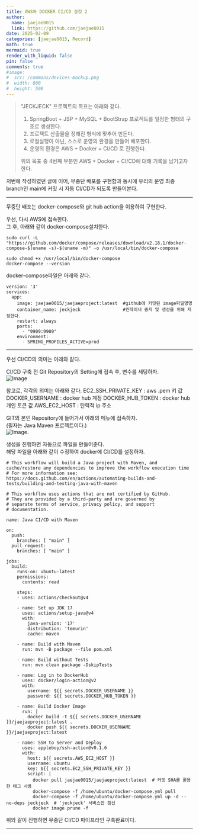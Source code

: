 ```yaml
---
title: AWS와 DOCKER CI/CD 설정 2   
author:
  name: jaejae0015
  link: https://github.com/jaejae0015
date: 2025-02-09
categories: [jaejae0015, Record]
math: true
mermaid: true
render_with_liquid: false
pin: false
comments: true
#image:
#  src: /commons/devices-mockup.png
#  width: 800
#  height: 500
---
```


> "JECKJECK" 프로젝트의 목표는 아래와 같다.   
> 1) SpringBoot + JSP + MySQL + BootStrap 프로젝트를 일정한 형태의 구조로 생성한다.   
>2) 프로젝트 산출물을 정해진 형식에 맞추어 만든다.   
>3) 로컬실행이 아닌, 스스로 운영의 환경을 만들어 배포한다.  
>4) 운영의 환경은 AWS + Docker + CI/CD 로 진행한다.   
>   
>위의 목표 중 4번째 부분인 AWS + Docker + CI/CD에 대해 기록을 남기고자 한다.   

저번에 작성하였던 글에 이어, 무중단 배포를 구현함과 동시에 우리의 운영 최종 branch인 main에 커밋 시 자동 CI/CD가 되도록 만들어본다.   

---   

무중단 배포는 docker-compose와 git hub action을 이용하여 구현한다.

우선, 다시 AWS에 접속한다.   
그 후, 아래와 같이 docker-compose설치한다.   

```   
sudo curl -L "https://github.com/docker/compose/releases/download/v2.18.1/docker-compose-$(uname -s)-$(uname -m)" -o /usr/local/bin/docker-compose

sudo chmod +x /usr/local/bin/docker-compose
docker-compose --version

```   

docker-compose파일은 아래와 같다.   

```
version: '3'
services:
  app:
    image: jaejae0015/jaejaeproject:latest  #github에 커밋된 image파일명명
    container_name: jeckjeck                #컨테이너 중지 및 생성을 위해 지정한다.
    restart: always
    ports:
      - "9909:9909" 
    environment:
      - SPRING_PROFILES_ACTIVE=prod
```

--- 

우선 CI/CD의 의미는 아래와 같다.


CI/CD 구축 전 Git Repository의 Setting에 접속 후, 변수를 세팅하자.   
![Image](https://github.com/user-attachments/assets/e525637f-42f7-4cbd-8ec6-df28501d6f27)


참고로, 각각의 의미는 아래와 같다.
EC2_SSH_PRIVATE_KEY : aws .pem 키 값
DOCKER_USERNAME : docker hub 계정
DOCKER_HUB_TOKEN : docker hub 개인 토큰 값
AWS_EC2_HOST : 탄력적 ip 주소   


GIT의 본인 Repository에 들어가서 아래의 메뉴에 접속하자.   
(필자는 Java Maven 프로젝트이다.)   
![Image](https://github.com/user-attachments/assets/d847e7c3-2ed7-4dae-9b90-4d36d208893d).

생성을 진행하면 자동으로 파일을 만들어준다.  
해당 파일을 아래와 같이 수정하여 docker에 CI/CD를 설정하자.   
```
# This workflow will build a Java project with Maven, and cache/restore any dependencies to improve the workflow execution time
# For more information see: https://docs.github.com/en/actions/automating-builds-and-tests/building-and-testing-java-with-maven

# This workflow uses actions that are not certified by GitHub.
# They are provided by a third-party and are governed by
# separate terms of service, privacy policy, and support
# documentation.

name: Java CI/CD with Maven

on:
  push:
    branches: [ "main" ]
  pull_request:
    branches: [ "main" ]

jobs:
  build:
    runs-on: ubuntu-latest
    permissions:
      contents: read

    steps:
    - uses: actions/checkout@v4

    - name: Set up JDK 17
      uses: actions/setup-java@v4
      with:
        java-version: '17'
        distribution: 'temurin'
        cache: maven

    - name: Build with Maven
      run: mvn -B package --file pom.xml

    - name: Build without Tests
      run: mvn clean package -DskipTests

    - name: Log in to DockerHub
      uses: docker/login-action@v2
      with:
        username: ${{ secrets.DOCKER_USERNAME }}
        password: ${{ secrets.DOCKER_HUB_TOKEN }}

    - name: Build Docker Image
      run: |
        docker build -t ${{ secrets.DOCKER_USERNAME }}/jaejaeproject:latest .
        docker push ${{ secrets.DOCKER_USERNAME }}/jaejaeproject:latest

    - name: SSH to Server and Deploy
      uses: appleboy/ssh-action@v0.1.6
      with:
        host: ${{ secrets.AWS_EC2_HOST }}
        username: ubuntu
        key: ${{ secrets.EC2_SSH_PRIVATE_KEY }}
        script: |
          docker pull jaejae0015/jaejaeproject:latest  # 커밋 SHA를 활용한 태그 사용
          docker-compose -f /home/ubuntu/docker-compose.yml pull
          docker-compose -f /home/ubuntu/docker-compose.yml up -d --no-deps jeckjeck  # 'jeckjeck' 서비스만 갱신
          docker image prune -f
```

위와 같이 진행하면 무중단 CI/CD 파이프라인 구축완료이다.   

---   